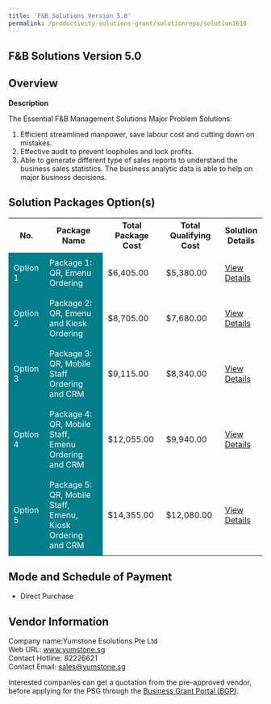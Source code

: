 ```yaml
---
title: 'F&B Solutions Version 5.0'
permalink: /productivity-solutions-grant/solutionrepo/solution1610
---
```


## F&B Solutions Version 5.0

## Overview

**Description**

The Essential F&B Management Solutions 
Major Problem Solutions:
1.	Efficient streamlined manpower, save labour cost and cutting down on mistakes.
2.	Effective audit to prevent loopholes and lock profits.
3.	Able to generate different type of sales reports to understand the business sales statistics. The business analytic data is able to help on major business decisions.

## Solution Packages Option(s)

<table>
<tr>
<th><b>No.</b></th>
<th><b>Package Name</b></th>
<th><b>Total Package Cost</b></th>
<th><b>Total Qualifying Cost</b></th>
<th><b>Solution Details</b></th>
</tr>
<tr>
<td style='padding: 10px; background-color: #037E8A; color: #FFFFFF;'>Option 1</td>
<td style='padding: 10px; background-color: #037E8A; color: #FFFFFF;'>Package 1: QR, Emenu Ordering</td>
<td style='padding: 10px;'>$6,405.00</td>
<td style='padding: 10px;'>$5,380.00</td>
<td style='padding: 10px;'><a href='/images/psg/YumStone_F&B_Solutions_Desensitised_Part1.pdf' target='_blank'>View Details</a></td>
</tr>
<tr>
<td style='padding: 10px; background-color: #037E8A; color: #FFFFFF;'>Option 2</td>
<td style='padding: 10px; background-color: #037E8A; color: #FFFFFF;'>Package 2: QR, Emenu and Kiosk Ordering</td>
<td style='padding: 10px;'>$8,705.00</td>
<td style='padding: 10px;'>$7,680.00</td>
<td style='padding: 10px;'><a href='/images/psg/YumStone_F&B_Solutions_Desensitised_Part2.pdf' target='_blank'>View Details</a></td>
</tr>
<tr>
<td style='padding: 10px; background-color: #037E8A; color: #FFFFFF;'>Option 3</td>
<td style='padding: 10px; background-color: #037E8A; color: #FFFFFF;'>Package 3: QR, Mobile Staff Ordering and CRM</td>
<td style='padding: 10px;'>$9,115.00</td>
<td style='padding: 10px;'>$8,340.00</td>
<td style='padding: 10px;'><a href='/images/psg/YumStone_F&B_Solutions_Desensitised_Part3.pdf' target='_blank'>View Details</a></td>
</tr>
<tr>
<td style='padding: 10px; background-color: #037E8A; color: #FFFFFF;'>Option 4</td>
<td style='padding: 10px; background-color: #037E8A; color: #FFFFFF;'>Package 4: QR, Mobile Staff, Emenu Ordering and CRM</td>
<td style='padding: 10px;'>$12,055.00</td>
<td style='padding: 10px;'>$9,940.00</td>
<td style='padding: 10px;'><a href='/images/psg/YumStone_F&B_Solutions_Desensitised_Part4.pdf' target='_blank'>View Details</a></td>
</tr>
<tr>
<td style='padding: 10px; background-color: #037E8A; color: #FFFFFF;'>Option 5</td>
<td style='padding: 10px; background-color: #037E8A; color: #FFFFFF;'>Package 5: QR, Mobile Staff,  Emenu, Kiosk Ordering and CRM</td>
<td style='padding: 10px;'>$14,355.00</td>
<td style='padding: 10px;'>$12,080.00</td>
<td style='padding: 10px;'><a href='/images/psg/YumStone_F&B_Solutions_Desensitised_Part5.pdf' target='_blank'>View Details</a></td>
</tr>
</table>

## Mode and Schedule of Payment

 - Direct Purchase

## Vendor Information

 Company name:Yumstone Esolutions Pte Ltd<br>Web URL: www.yumstone.sg <br>Contact Hotline: 82226621 <br>Contact Email: sales@yumstone.sg 

Interested companies can get a quotation from the pre-approved vendor, before applying for the PSG through the <a href='https://www.businessgrants.gov.sg/' target='_blank' rel='noopener'>Business Grant Portal (BGP)</a>.

<script src="/jquery/resize-tables.js"></script>
